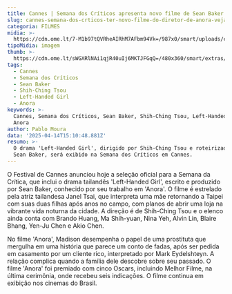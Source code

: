 ```yaml
---
title: Cannes | Semana dos Críticos apresenta novo filme de Sean Baker
slug: cannes-semana-dos-crticos-ter-novo-filme-do-diretor-de-anora-veja-seleo
categoria: FILMES
midia: >-
  https://cdn.ome.lt/7-M1b97tQVRheAIRhM7AFbm94Vk=/987x0/smart/uploads/conteudo/fotos/OMELETE_CAPA_-_2025-04-14T113315.103.png
tipoMidia: imagem
thumb: >-
  https://cdn.ome.lt/sWGXRlNAi1qjR40uIj6MKTJFGqQ=/480x360/smart/extras/conteudos/omelete_THUMB_-_2025-04-14T113333.115.png
tags:
  - Cannes
  - Semana dos Críticos
  - Sean Baker
  - Shih-Ching Tsou
  - Left-Handed Girl
  - Anora
keywords: >-
  Cannes, Semana dos Críticos, Sean Baker, Shih-Ching Tsou, Left-Handed Girl,
  Anora
author: Pablo Moura
data: '2025-04-14T15:10:48.881Z'
resumo: >-
  O drama 'Left-Handed Girl', dirigido por Shih-Ching Tsou e roteirizado por
  Sean Baker, será exibido na Semana dos Críticos em Cannes.
---
```


O Festival de Cannes anunciou hoje a seleção oficial para a Semana da Crítica, que inclui o drama tailandês 'Left-Handed Girl', escrito e produzido por Sean Baker, conhecido por seu trabalho em 'Anora'. O filme é estrelado pela atriz tailandesa Janel Tsai, que interpreta uma mãe retornando a Taipei com suas duas filhas após anos no campo, com planos de abrir uma loja na vibrante vida noturna da cidade. A direção é de Shih-Ching Tsou e o elenco ainda conta com Brando Huang, Ma Shih-yuan, Nina Yeh, Alvin Lin, Blaire Bhang, Yen-Ju Chen e Akio Chen.

No filme 'Anora', Madison desempenha o papel de uma prostituta que mergulha em uma história que parece um conto de fadas, após ser pedida em casamento por um cliente rico, interpretado por Mark Eydelshteyn. A relação complica quando a família dele descobre sobre seu passado. O filme 'Anora' foi premiado com cinco Oscars, incluindo Melhor Filme, na última cerimônia, onde recebeu seis indicações. O filme continua em exibição nos cinemas do Brasil.
